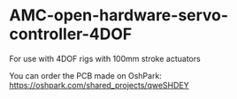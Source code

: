 # AMC-open-hardware-servo-controller-4DOF
For use with 4DOF rigs with 100mm stroke actuators

You can order the PCB made on OshPark:
https://oshpark.com/shared_projects/qweSHDEY


